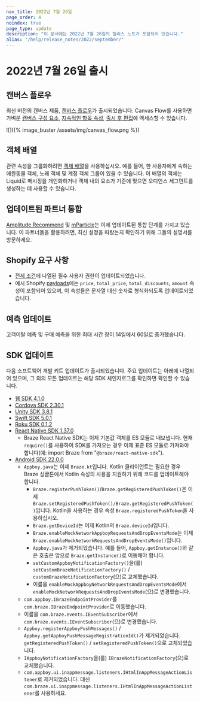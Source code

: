 ```yaml
---
nav_title: 2022년 7월 26일
page_order: 4
noindex: true
page_type: update
description: "이 문서에는 2022년 7월 26일의 릴리스 노트가 포함되어 있습니다."
alias: "/help/release_notes/2022/september/"
---
```


# 2022년 7월 26일 출시

## 캔버스 플로우
최신 버전의 캔버스 제품, [캔버스 플로우]({{site.baseurl}}/user_guide/engagement_tools/canvas/create_a_canvas/create_a_canvas/#editing-a-step)가 출시되었습니다. Canvas Flow를 사용하면 가벼운 [캔버스 구성 요소]({{site.baseurl}}/user_guide/engagement_tools/canvas/canvas_components), [지속적인 항목 속성]({{site.baseurl}}/user_guide/engagement_tools/canvas/create_a_canvas/canvas_persistent_entry_properties/), [출시 후 편집]({{site.baseurl}}/post-launch_edits)에 액세스할 수 있습니다.

![]({% image_buster /assets/img/canvas_flow.png %})

## 객체 배열
관련 속성을 그룹화하려면 [객체 배열]({{site.baseurl}}/user_guide/data_and_analytics/custom_data/custom_attributes/array_of_objects#array-of-objects)을 사용하십시오. 예를 들어, 한 사용자에게 속하는 애완동물 객체, 노래 객체 및 계정 객체 그룹이 있을 수 있습니다. 이 배열의 객체는 Liquid로 메시징을 개인화하거나 객체 내의 요소가 기준에 맞으면 오디언스 세그먼트를 생성하는 데 사용할 수 있습니다.

## 업데이트된 파트너 통합
[Amplitude Recommend]({{site.baseurl}}/partners/data_and_infrastructure_agility/analytics/amplitude/amplitude_recommend/) 및 [mParticle]({{site.baseurl}}/partners/data_and_infrastructure_agility/customer_data_platform/mParticle/mparticle/)는 이제 업데이트된 통합 단계를 가지고 있습니다. 이 파트너들을 활용하려면, 최신 설정을 따랐는지 확인하기 위해 그들의 설명서를 방문하세요.

## Shopify 요구 사항
- [전제 조건]({{site.baseurl}}/partners/message_orchestration/channel_extensions/ecommerce/shopify/shopify/#prerequisites)에 나열된 필수 사용자 권한이 업데이트되었습니다.
- 예시 Shopify [payloads]({{site.baseurl}}/partners/message_orchestration/channel_extensions/ecommerce/shopify/shopify/#supported-shopify-events)에는 `price`, `total_price`, `total_discounts`, `amount` 속성이 포함되어 있으며, 이 속성들은 문자열 대신 숫자로 형식화되도록 업데이트되었습니다.

## 예측 업데이트
고객이탈 예측 및 구매 예측을 위한 최대 시간 창이 14일에서 60일로 증가했습니다.

## SDK 업데이트
다음 소프트웨어 개발 키트 업데이트가 출시되었습니다. 주요 업데이트는 아래에 나열되어 있으며, 그 외의 모든 업데이트는 해당 SDK 체인지로그를 확인하면 확인할 수 있습니다.
- [웹 SDK 4.1.0](https://github.com/braze-inc/braze-web-sdk/blob/master/CHANGELOG.md#410)
- [Cordova SDK 2.30.1](https://github.com/Appboy/appboy-cordova-sdk/blob/master/CHANGELOG.md#2301)
- [Unity SDK 3.8.1](https://github.com/Appboy/appboy-unity-sdk/blob/master/CHANGELOG.md#381)
- [Swift SDK 5.0.1](https://github.com/braze-inc/braze-swift-sdk/blob/main/CHANGELOG.md#501)
- [Roku SDK 0.1.2](https://github.com/braze-inc/braze-roku-sdk/blob/main/CHANGELOG.md#012)
- [React Native SDK 1.37.0](https://github.com/braze-inc/braze-react-native-sdk/blob/master/CHANGELOG.md#1370)
  - Braze React Native SDK는 이제 기본값 객체를 ES 모듈로 내보냅니다. 현재 `require()`를 사용하여 SDK를 가져오는 경우 이제 표준 ES 모듈로 가져와야 합니다(예: import Braze from "`@braze/react-native-sdk`").
- [Android SDK 22.0.0](https://github.com/braze-inc/braze-android-sdk/blob/master/CHANGELOG.md#2200)
  - `Appboy.java`는 이제 `Braze.kt`입니다. Kotlin 클라이언트는 필요한 경우 Braze 싱글톤에서 Kotlin 속성의 사용을 지원하기 위해 코드를 업데이트해야 합니다.
    - `Braze.registerPushToken()`/`Braze.getRegisteredPushToken()`은 이제 `Braze.setRegisteredPushToken()/Braze.getRegisteredPushToken()`입니다. Kotlin을 사용하는 경우 속성 `Braze.registeredPushToken`을 사용하십시오.
    - `Braze.getDeviceId`는 이제 Kotlin의 `Braze.deviceId`입니다.
    - `Braze.enableMockNetworkAppboyRequestsAndDropEventsMode`는 이제 `Braze.enableMockNetworkRequestsAndDropEventsMode()`입니다.
    - `Appboy.java`가 제거되었습니다. 예를 들어, `Appboy.getInstance()`와 같은 호출은 앞으로 `Braze.getInstance()`로 이동해야 합니다.
    - `setCustomAppboyNotificationFactory()`을(를) `setCustomBrazeNotificationFactory()` / `customBrazeNotificationFactory`(으)로 교체했습니다.
    - 이름을 `enableMockAppboyNetworkRequestsAndDropEventsMode`에서 `enableMockNetworkRequestsAndDropEventsMode`(으)로 변경했습니다.
  - `com.appboy.IBrazeEndpointProvider`를 `com.braze.IBrazeEndpointProvider`로 이동했습니다.
  - 이름을 `com.braze.events.IEventSubscriber`에서 `com.braze.events.IEventSubscriber`(으)로 변경했습니다.
  - `Appboy.registerAppboyPushMessages()` / `Appboy.getAppboyPushMessageRegistrationId()`가 제거되었습니다. `getRegisteredPushToken()` / `setRegisteredPushToken()`으로 교체되었습니다.
  - `IAppboyNotificationFactory`을(를) `IBrazeNotificationFactory`(으)로 교체했습니다.
  - `com.appboy.ui.inappmessage.listeners.IHtmlInAppMessageActionListener`로 제거되었습니다. 대신 `com.braze.ui.inappmessage.listeners.IHtmlInAppMessageActionListener`를 사용하세요.

